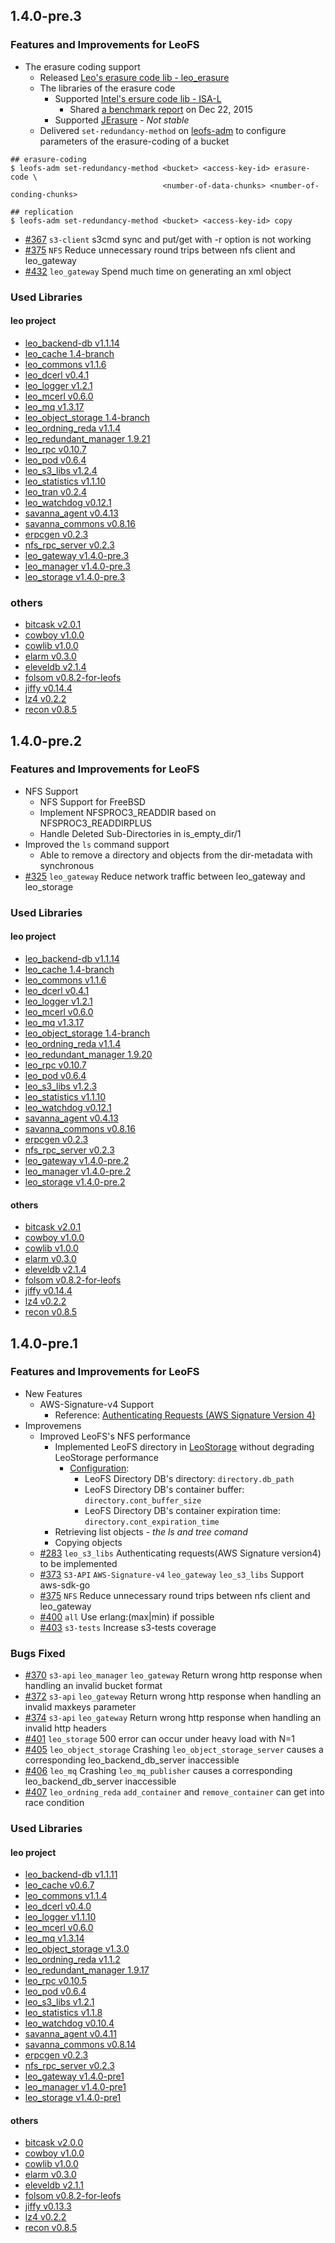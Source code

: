 ## 1.4.0-pre.3
### Features and Improvements for LeoFS
* The erasure coding support
    * Released [Leo's erasure code lib - leo_erasure](https://github.com/leo-project/leo_erasure)
    * The libraries of the erasure code
        * Supported [Intel's ersure code lib - ISA-L](https://01.org/intel®-storage-acceleration-library-open-source-version)
            * Shared [a benchmark report](https://github.com/leo-project/notes/blob/master/leofs/benchmark/leofs/1.4/erasure_code/20151222_isars_k10m4_15m_r49w1_60min_1/README.md) on Dec 22, 2015
        * Supported [JErasure](https://github.com/tsuraan/Jerasure) - *Not stable*
    * Delivered ``set-redundancy-method`` on [leofs-adm](https://github.com/leo-project/leofs/blob/1.4/leofs-adm#L693) to configure parameters of the erasure-coding of a bucket

```
## erasure-coding
$ leofs-adm set-redundancy-method <bucket> <access-key-id> erasure-code \
                                  <number-of-data-chunks> <number-of-conding-chunks>

## replication
$ leofs-adm set-redundancy-method <bucket> <access-key-id> copy
```

* [#367](https://github.com/leo-project/leofs/issues/367) ``s3-client`` s3cmd sync and put/get with -r option is not working
* [#375](https://github.com/leo-project/leofs/issues/375) ``NFS`` Reduce unnecessary round trips between nfs client and leo_gateway
* [#432](https://github.com/leo-project/leofs/issues/432) ``leo_gateway`` Spend much time on generating an xml object


### Used Libraries
#### leo project
* [leo_backend-db v1.1.14](https://github.com/leo-project/leo_backend_db/releases/tag/1.1.14)
* [leo_cache 1.4-branch](https://github.com/leo-project/leo_cache/commit/76e9fcded4ae4b5b2fa524a099dcfeb3ebfb6e67)
* [leo_commons v1.1.6](https://github.com/leo-project/leo_commons/releases/tag/1.1.6)
* [leo_dcerl v0.4.1](https://github.com/leo-project/leo_dcerl/releases/tag/0.4.1)
* [leo_logger v1.2.1](https://github.com/leo-project/leo_logger/releases/tag/1.2.1)
* [leo_mcerl v0.6.0](https://github.com/leo-project/leo_mcerl/releases/tag/0.6.0)
* [leo_mq v1.3.17](https://github.com/leo-project/leo_mq/releases/tag/1.3.17)
* [leo_object_storage 1.4-branch](https://github.com/leo-project/leo_object_storage/commit/178b55274febabbd9b4f12e4c2ba3b21cab3eaa1)
* [leo_ordning_reda v1.1.4](https://github.com/leo-project/leo_ordning_reda/releases/tag/1.1.4)
* [leo_redundant_manager 1.9.21](https://github.com/leo-project/leo_redundant_manager/releases/tag/1.9.21)
* [leo_rpc v0.10.7](https://github.com/leo-project/leo_rpc/releases/tag/0.10.7)
* [leo_pod v0.6.4](https://github.com/leo-project/leo_pod/releases/tag/0.6.4)
* [leo_s3_libs v1.2.4](https://github.com/leo-project/leo_s3_libs/releases/tag/1.2.4)
* [leo_statistics v1.1.10](https://github.com/leo-project/leo_statistics/releases/tag/1.1.10)
* [leo_tran v0.2.4](https://github.com/leo-project/leo_tran/releases/tag/0.2.4)
* [leo_watchdog v0.12.1](https://github.com/leo-project/leo_watchdog/releases/tag/0.12.1)
* [savanna_agent v0.4.13](https://github.com/leo-project/savanna_agent/releases/tag/0.4.13)
* [savanna_commons v0.8.16](https://github.com/leo-project/savanna_commons/releases/tag/0.8.16)
* [erpcgen v0.2.3](https://github.com/leo-project/erpcgen/releases/tag/0.2.3)
* [nfs_rpc_server v0.2.3](https://github.com/leo-project/nfs_rpc_server/releases/tag/0.2.3)
* [leo_gateway v1.4.0-pre.3](https://github.com/leo-project/leo_gateway/releases/tag/1.4.0-pre.3)
* [leo_manager v1.4.0-pre.3](https://github.com/leo-project/leo_manager/releases/tag/1.4.0-pre.3)
* [leo_storage v1.4.0-pre.3](https://github.com/leo-project/leo_storage/releases/tag/1.4.0-pre.3)

### others
* [bitcask v2.0.1](https://github.com/lbasho/bitcask/releases/tag/2.0.1)
* [cowboy v1.0.0](https://github.com/leo-project/cowboy/releases/tag/1.0.0-p1)
* [cowlib v1.0.0](https://github.com/extend/cowboy/releases/tag/1.0.0)
* [elarm v0.3.0](https://github.com/leo-project/elarm/releases/tag/0.3.0)
* [eleveldb v2.1.4](https://github.com/basho/eleveldb/releases/tag/2.1.4)
* [folsom v0.8.2-for-leofs](https://github.com/leo-project/folsom/releases/tag/0.8.2-for-leofs)
* [jiffy v0.14.4](https://github.com/davisp/jiffy/releases/tag/0.14.4)
* [lz4 v0.2.2](https://github.com/leo-project/erlang-lz4/releases/tag/0.2.2)
* [recon v0.8.5](https://github.com/ferd/recon/releases/tag/2.2.1)


## 1.4.0-pre.2
### Features and Improvements for LeoFS
* NFS Support
	* NFS Support for FreeBSD
	* Implement NFSPROC3_READDIR based on NFSPROC3_READDIRPLUS
	* Handle Deleted Sub-Directories in is_empty_dir/1
* Improved the ``ls`` command support
	* Able to remove a directory and objects from the dir-metadata with synchronous
* [#325](https://github.com/leo-project/leofs/issues/325) ``leo_gateway`` Reduce network traffic between leo_gateway and leo_storage

### Used Libraries
#### leo project
* [leo_backend-db v1.1.14](https://github.com/leo-project/leo_backend_db/releases/tag/1.1.14)
* [leo_cache 1.4-branch](https://github.com/leo-project/leo_cache/tree/1.4)
* [leo_commons v1.1.6](https://github.com/leo-project/leo_commons/releases/tag/1.1.6)
* [leo_dcerl v0.4.1](https://github.com/leo-project/leo_dcerl/releases/tag/0.4.1)
* [leo_logger v1.2.1](https://github.com/leo-project/leo_logger/releases/tag/1.2.1)
* [leo_mcerl v0.6.0](https://github.com/leo-project/leo_mcerl/releases/tag/0.6.0)
* [leo_mq v1.3.17](https://github.com/leo-project/leo_mq/releases/tag/1.3.17)
* [leo_object_storage 1.4-branch](https://github.com/leo-project/leo_object_storage/tree/1.4)
* [leo_ordning_reda v1.1.4](https://github.com/leo-project/leo_ordning_reda/releases/tag/1.1.4)
* [leo_redundant_manager 1.9.20](https://github.com/leo-project/leo_redundant_manager/releases/tag/1.9.20)
* [leo_rpc v0.10.7](https://github.com/leo-project/leo_rpc/releases/tag/0.10.7)
* [leo_pod v0.6.4](https://github.com/leo-project/leo_pod/releases/tag/0.6.4)
* [leo_s3_libs v1.2.3](https://github.com/leo-project/leo_s3_libs/releases/tag/1.2.3)
* [leo_statistics v1.1.10](https://github.com/leo-project/leo_statistics/releases/tag/1.1.10)
* [leo_watchdog v0.12.1](https://github.com/leo-project/leo_watchdog/releases/tag/0.12.1)
* [savanna_agent v0.4.13](https://github.com/leo-project/savanna_agent/releases/tag/0.4.13)
* [savanna_commons v0.8.16](https://github.com/leo-project/savanna_commons/releases/tag/0.8.16)
* [erpcgen v0.2.3](https://github.com/leo-project/erpcgen/releases/tag/0.2.3)
* [nfs_rpc_server v0.2.3](https://github.com/leo-project/nfs_rpc_server/releases/tag/0.2.3)
* [leo_gateway v1.4.0-pre.2](https://github.com/leo-project/leo_gateway/releases/tag/1.4.0-pre.2)
* [leo_manager v1.4.0-pre.2](https://github.com/leo-project/leo_manager/releases/tag/1.4.0-pre.2)
* [leo_storage v1.4.0-pre.2](https://github.com/leo-project/leo_storage/releases/tag/1.4.0-pre.2)

#### others
* [bitcask v2.0.1](https://github.com/lbasho/bitcask/releases/tag/2.0.1)
* [cowboy v1.0.0](https://github.com/leo-project/cowboy/releases/tag/1.0.0-p1)
* [cowlib v1.0.0](https://github.com/extend/cowboy/releases/tag/1.0.0)
* [elarm v0.3.0](https://github.com/leo-project/elarm/releases/tag/0.3.0)
* [eleveldb v2.1.4](https://github.com/basho/eleveldb/releases/tag/2.1.4)
* [folsom v0.8.2-for-leofs](https://github.com/leo-project/folsom/releases/tag/0.8.2-for-leofs)
* [jiffy v0.14.4](https://github.com/davisp/jiffy/releases/tag/0.14.4)
* [lz4 v0.2.2](https://github.com/leo-project/erlang-lz4/releases/tag/0.2.2)
* [recon v0.8.5](https://github.com/ferd/recon/releases/tag/2.2.1)


## 1.4.0-pre.1
### Features and Improvements for LeoFS

* New Features
    * AWS-Signature-v4 Support
        * Reference: [Authenticating Requests (AWS Signature Version 4)](http://docs.aws.amazon.com/AmazonS3/latest/API/sig-v4-authenticating-requests.html)
* Improvemens
    * Improved LeoFS's NFS performance
        * Implemented LeoFS directory in [LeoStorage](https://github.com/leo-project/leo_storage) without degrading LeoStorage performance
            * [Configuration](https://github.com/leo-project/leo_storage/blob/1.4.0-pre.1/priv/leo_storage.conf#L68-L75):
                * LeoFS Directory DB's directory: ``directory.db_path``
                * LeoFS Directory DB's container buffer: ``directory.cont_buffer_size``
                * LeoFS Directory DB's container expiration time: ``directory.cont_expiration_time``
        * Retrieving list objects - *the ls and tree comand*
        * Copying objects
    * [#283](https://github.com/leo-project/leofs/issues/283) ``leo_s3_libs`` Authenticating requests(AWS Signature version4) to be implemented
    * [#373](https://github.com/leo-project/leofs/issues/373) ``S3-API`` ``AWS-Signature-v4`` ``leo_gateway`` ``leo_s3_libs`` Support aws-sdk-go
    * [#375](https://github.com/leo-project/leofs/issues/375) ``NFS`` Reduce unnecessary round trips between nfs client and leo_gateway
    * [#400](https://github.com/leo-project/leofs/issues/400) ``all`` Use erlang:(max|min) if possible
    * [#403](https://github.com/leo-project/leofs/issues/403) ``s3-tests`` Increase s3-tests coverage

### Bugs Fixed

* [#370](https://github.com/leo-project/leofs/issues/370) ``s3-api`` ``leo_manager`` ``leo_gateway`` Return wrong http response when handling an invalid bucket format
* [#372](https://github.com/leo-project/leofs/issues/372) ``s3-api`` ``leo_gateway`` Return wrong http response when handling an invalid maxkeys parameter
* [#374](https://github.com/leo-project/leofs/issues/374) ``s3-api`` ``leo_gateway`` Return wrong http response when handling an invalid http headers
* [#401](https://github.com/leo-project/leofs/issues/401) ``leo_storage`` 500 error can occur under heavy load with N=1
* [#405](https://github.com/leo-project/leofs/issues/405) ``leo_object_storage`` Crashing ``leo_object_storage_server`` causes a corresponding leo_backend_db_server inaccessible
* [#406](https://github.com/leo-project/leofs/issues/406) ``leo_mq`` Crashing ``leo_mq_publisher`` causes a corresponding leo_backend_db_server inaccessible
* [#407](https://github.com/leo-project/leofs/issues/407) ``leo_ordning_reda`` ``add_container`` and ``remove_container`` can get into race condition

### Used Libraries
#### leo project
* [leo_backend-db v1.1.11](https://github.com/leo-project/leo_backend_db/releases/tag/1.1.11)
* [leo_cache v0.6.7](https://github.com/leo-project/leo_cache/releases/tag/0.6.7)
* [leo_commons v1.1.4](https://github.com/leo-project/leo_commons/releases/tag/1.1.4)
* [leo_dcerl v0.4.0](https://github.com/leo-project/leo_dcerl/releases/tag/0.4.0)
* [leo_logger v1.1.10](https://github.com/leo-project/leo_logger/releases/tag/1.1.10)
* [leo_mcerl v0.6.0](https://github.com/leo-project/leo_mcerl/releases/tag/0.6.0)
* [leo_mq v1.3.14](https://github.com/leo-project/leo_mq/releases/tag/1.3.14)
* [leo_object_storage v1.3.0](https://github.com/leo-project/leo_object_storage/releases/tag/1.3.0)
* [leo_ordning_reda v1.1.2](https://github.com/leo-project/leo_ordning_reda/releases/tag/1.1.2)
* [leo_redundant_manager 1.9.17](https://github.com/leo-project/leo_redundant_manager/releases/tag/1.9.17)
* [leo_rpc v0.10.5](https://github.com/leo-project/leo_rpc/releases/tag/0.10.5)
* [leo_pod v0.6.4](https://github.com/leo-project/leo_pod/releases/tag/0.6.4)
* [leo_s3_libs v1.2.1](https://github.com/leo-project/leo_s3_libs/releases/tag/1.2.1)
* [leo_statistics v1.1.8](https://github.com/leo-project/leo_statistics/releases/tag/1.1.8)
* [leo_watchdog v0.10.4](https://github.com/leo-project/leo_watchdog/releases/tag/0.10.2)
* [savanna_agent v0.4.11](https://github.com/leo-project/savanna_agent/releases/tag/0.4.11)
* [savanna_commons v0.8.14](https://github.com/leo-project/savanna_commons/releases/tag/0.8.14)
* [erpcgen v0.2.3](https://github.com/leo-project/erpcgen/releases/tag/0.2.3)
* [nfs_rpc_server v0.2.3](https://github.com/leo-project/nfs_rpc_server/releases/tag/0.2.3)
* [leo_gateway v1.4.0-pre1](https://github.com/leo-project/leo_gateway/releases/tag/1.4.0-pre.1)
* [leo_manager v1.4.0-pre1](https://github.com/leo-project/leo_manager/releases/tag/1.4.0-pre.1)
* [leo_storage v1.4.0-pre1](https://github.com/leo-project/leo_storage/releases/tag/1.4.0-pre.1)

#### others
* [bitcask v2.0.0](https://github.com/lbasho/bitcask/releases/tag/2.0.0)
* [cowboy v1.0.0](https://github.com/leo-project/cowboy/releases/tag/1.0.0-p1)
* [cowlib v1.0.0](https://github.com/extend/cowboy/releases/tag/1.0.0)
* [elarm v0.3.0](https://github.com/leo-project/elarm/releases/tag/0.3.0)
* [eleveldb v2.1.1](https://github.com/basho/eleveldb/releases/tag/2.1.1)
* [folsom v0.8.2-for-leofs](https://github.com/leo-project/folsom/releases/tag/0.8.2-for-leofs)
* [jiffy v0.13.3](https://github.com/davisp/jiffy/releases/tag/0.13.3)
* [lz4 v0.2.2](https://github.com/leo-project/erlang-lz4/releases/tag/0.2.2)
* [recon v0.8.5](https://github.com/ferd/recon/releases/tag/2.2.1)